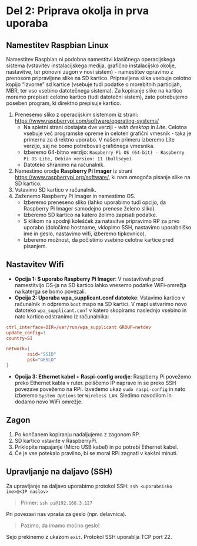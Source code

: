 # Del 2: Priprava okolja in prva uporaba

## Namestitev Raspbian Linux

Namestitev Raspbian ni podobna namestitvi klasičnega operacijskega sistema (vstavitev instalacijskega medija, grafično instalacijsko okolje, nastavitve, ter ponovni zagon v novi sistem) - namestitev opravimo z prenosom pripravljene slike na SD kartico. Pripravljena slika vsebuje celotno kopijo “izvorne” sd kartice (vsebuje tudi podatke o morebitnih particijah, MBR, ter vso vsebino datotečnega sistema). Za kopiranje slike na kartico moramo prepisati celotno kartico (tudi datotečni sistem), zato potrebujemo poseben program, ki direktno prepisuje kartico.

1. Prenesemo sliko z operacijskim sistemom iz strani: https://www.raspberrypi.com/software/operating-systems/
    - Na spletni strani obstajata dve verziji -  *with desktop* in *Lite*. Celotna vsebuje več programske opreme in celoten grafični vmesnik - taka je primerna za direktno uporabo. V našem primeru izberemo Lite verzijo, saj ne bomo potrebovali grafičnega vmesnika.
    - Izberemo 64-bitno verzijo: `Raspberry Pi OS (64-bit) - Raspberry Pi OS Lite, Debian version: 11 (bullseye)`. 
    - Datoteko shranimo na računalnik.
2. Namestimo orodje **Raspberry Pi Imager** iz strani https://www.raspberrypi.org/software/, ki nam omogoča pisanje slike na SD kartico.
3. Vstavimo SD kartico v računalnik.
4. Zaženemo Raspberry Pi Imager in namestimo OS.
    - Izberemo preneseno sliko (lahko uporabimo tudi opcijo, da Raspberry Pi Imager samodejno prenese želeno sliko).
    - Izberemo SD kartico na katero želimo zapisati podatke.
    - S klikom na spodnji kolešček za natavitve pripravimo RP za prvo uporabo (določimo hostname, vklopimo SSH, nastavimo uporabniško ime in geslo, nastavimo wifi, izberemo tipkovnico).
    - Izberemo možnost, da počistimo vsebino celotne kartice pred pisanjem.

## Nastavitev Wifi
- **Opcija 1: S uporabo Raspberry Pi Imager**: V nastavitvah pred namestitvijo OS-ja na SD kartico lahko vnesemo podatke WiFi-omrežja na katerga se bomo povezali.
- **Opcija 2: Uporaba wpa_supplicant.conf datoteke**: Vstavimo kartico v računalnik in odpremo `boot` mapo na SD kartici. V mapi ustvarimo novo datoteko `wpa_supplicant.conf` v katero skopiramo naslednjo vsebino in nato kartico odstranimo iz računalnika:
```conf
ctrl_interface=DIR=/var/run/wpa_supplicant GROUP=netdev
update_config=1
country=SI

network={
        ssid="SSID"
        psk="GESLO"
}
```
- **Opcija 3: Ethernet kabel + Raspi-config orodje**: Raspberry Pi povežemo preko Ethernet kabla v ruter. poiščemo IP naprave in se preko SSH povezave povežemo na RPi. Izvedemo ukaz `sudo raspi-config` in nato izberemo `System Options` ter `Wireless LAN`. Sledimo navodilom in dodamo novo WiFi omrežje. 

## Zagon
1. Po končanem kopiranju nadaljujemo z zagonom RP.
2. SD kartico vstavite v RaspberryPi.
3. Priklopite napajanje (Micro USB kabel) in po potrebi Ethernet kabel.
4. Če je vse potekalo pravilno, bi se moral RPi zagnati v kakšni minuti.

## Upravljanje na daljavo (SSH)
Za upravljanje na daljavo uporabimo protokol SSH: `ssh <uporabnisko ime>@<IP naslov>`

> Primer: `ssh pi@192.168.3.127`

Pri povezavi nas vpraša za geslo (npr. delavnica). 

> Pazimo, da imamo močno geslo! 

Sejo prekinemo z ukazom `exit`. Protokol SSH uporablja TCP port 22.
